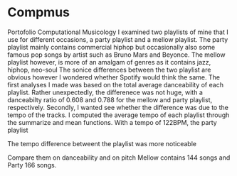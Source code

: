 # Compmus
Portofolio Computational Musicology
I examined two playlists of mine that I use for different occasions, a party playlist and a mellow playlist. The party playlist mainly contains commercial hiphop but occasionally also some famous pop songs by artist such as Bruno Mars and Beyonce. The mellow playlist however, is more of an amalgam of genres as it contains jazz, hiphop, neo-soul 
The sonice differences between the two playlist are obvious however I wondered whether Spotify would think the same. The first analyses I made was based on the total average danceability of each playlist. Rather unexpectedly, the differenece was not huge, with a danceabilty ratio of 0.608 and 0.788 for the mellow and party playlist, respectively.
Secondly, I wanted see whether the difference was due to the tempo of the tracks. I computed the average tempo of each playlist through the summarize and mean functions. With a tempo of 122BPM, the party playlist 

The tempo difference betweent the playlist was more noticeable


Compare them on danceability and on pitch 
Mellow contains 144 songs and Party 166 songs. 

